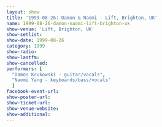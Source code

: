 ```yaml
---
layout: show
title: '1999-08-26: Damon & Naomi - Lift, Brighton, UK'
name: 1999-08-26-damon-naomi-lift-brighton-uk
show-venue: 'Lift, Brighton, UK'
show-setlist: 
show-date: 1999-08-26
category: 1999
show-radio: 
show-lastfm: 
show-cancelled: 
performers: [
  "Damon Krukowski - guitar/vocals",
  "Naomi Yang - keyboards/bass/vocals"
  ]
facebook-event-url: 
show-poster-url: 
show-ticket-url: 
show-venue-website: 
show-additional: 
---
```


